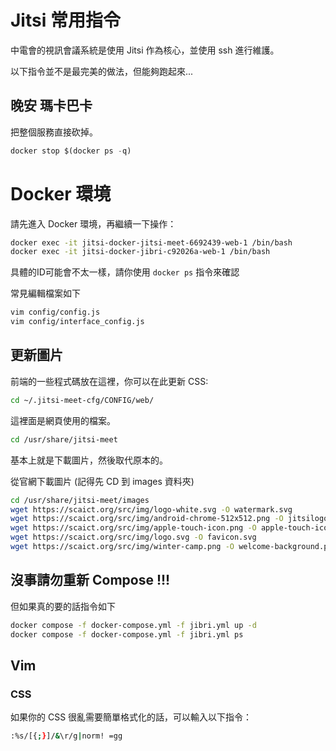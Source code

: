 # Jitsi 常用指令

中電會的視訊會議系統是使用 Jitsi 作為核心，並使用 ssh 進行維護。

以下指令並不是最完美的做法，但能夠跑起來...

## 晚安 瑪卡巴卡

把整個服務直接砍掉。

```python
docker stop $(docker ps -q)
```

# Docker 環境

請先進入 Docker 環境，再繼續一下操作：

```bash
docker exec -it jitsi-docker-jitsi-meet-6692439-web-1 /bin/bash
docker exec -it jitsi-docker-jibri-c92026a-web-1 /bin/bash
```

具體的ID可能會不太一樣，請你使用 `docker ps` 指令來確認

常見編輯檔案如下

```bash
vim config/config.js
vim config/interface_config.js
```

## 更新圖片

前端的一些程式碼放在這裡，你可以在此更新 CSS:

```bash
cd ~/.jitsi-meet-cfg/CONFIG/web/
```

這裡面是網頁使用的檔案。

```bash
cd /usr/share/jitsi-meet
```

基本上就是下載圖片，然後取代原本的。

從官網下載圖片 (記得先 CD 到 images 資料夾)

```bash
cd /usr/share/jitsi-meet/images
wget https://scaict.org/src/img/logo-white.svg -O watermark.svg
wget https://scaict.org/src/img/android-chrome-512x512.png -O jitsilogo.png
wget https://scaict.org/src/img/apple-touch-icon.png -O apple-touch-icon.png
wget https://scaict.org/src/img/logo.svg -O favicon.svg
wget https://scaict.org/src/img/winter-camp.png -O welcome-background.png
```

## 沒事請勿重新 Compose !!!

但如果真的要的話指令如下

```bash
docker compose -f docker-compose.yml -f jibri.yml up -d
docker compose -f docker-compose.yml -f jibri.yml ps
```

## Vim

### CSS

如果你的 CSS 很亂需要簡單格式化的話，可以輸入以下指令：

```bash
:%s/[{;}]/&\r/g|norm! =gg
```
